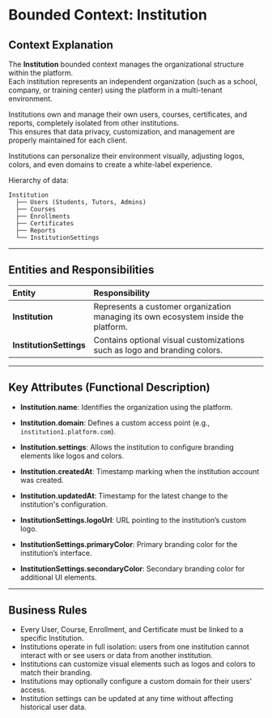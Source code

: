 # Bounded Context: Institution

## Context Explanation

The **Institution** bounded context manages the organizational structure within the platform.  
Each institution represents an independent organization (such as a school, company, or training center) using the platform in a multi-tenant environment.

Institutions own and manage their own users, courses, certificates, and reports, completely isolated from other institutions.  
This ensures that data privacy, customization, and management are properly maintained for each client.

Institutions can personalize their environment visually, adjusting logos, colors, and even domains to create a white-label experience.

Hierarchy of data:

```plaintext
Institution
  ├── Users (Students, Tutors, Admins)
  ├── Courses
  ├── Enrollments
  ├── Certificates
  ├── Reports
  └── InstitutionSettings
```

---

## Entities and Responsibilities

| Entity                  | Responsibility |
|:-------------------------|:----------------|
| **Institution**          | Represents a customer organization managing its own ecosystem inside the platform. |
| **InstitutionSettings**  | Contains optional visual customizations such as logo and branding colors. |

---

## Key Attributes (Functional Description)

- **Institution.name**: Identifies the organization using the platform.
- **Institution.domain**: Defines a custom access point (e.g., `institution1.platform.com`).
- **Institution.settings**: Allows the institution to configure branding elements like logos and colors.
- **Institution.createdAt**: Timestamp marking when the institution account was created.
- **Institution.updatedAt**: Timestamp for the latest change to the institution's configuration.

- **InstitutionSettings.logoUrl**: URL pointing to the institution’s custom logo.
- **InstitutionSettings.primaryColor**: Primary branding color for the institution’s interface.
- **InstitutionSettings.secondaryColor**: Secondary branding color for additional UI elements.

---

## Business Rules

- Every User, Course, Enrollment, and Certificate must be linked to a specific Institution.
- Institutions operate in full isolation: users from one institution cannot interact with or see users or data from another institution.
- Institutions can customize visual elements such as logos and colors to match their branding.
- Institutions may optionally configure a custom domain for their users' access.
- Institution settings can be updated at any time without affecting historical user data.